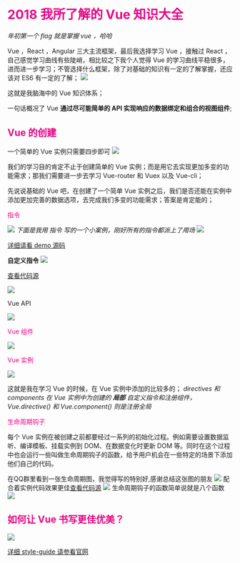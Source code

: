 <h1 style='color:rgb(230,3,135);'>2018 我所了解的 Vue 知识大全</h1>
<i>年初第一个 flag 就是掌握 vue ，哈哈</i>

Vue ，React ，Angular 三大主流框架，最后我选择学习 Vue ，接触过 React ，自己感觉学习曲线有些陡峭，相比较之下我个人觉得 Vue 的学习曲线平稳很多，进而进一步学习；不管选择什么框架，除了对基础的知识有一定的了解掌握，还应该对 ES6 有一定的了解；
<img src='./DOME_HTML/img/API.png'/>

这就是我脑海中的 Vue 知识体系；

一句话概况了 Vue  <b>通过尽可能简单的 API 实现响应的数据绑定和组合的视图组件</b>;

<h2 style='color:rgb(230,3,135);'> Vue 的创建</h2>
一个简单的 Vue 实例只需要四步即可
<img src='./DOME_HTML/img/create-vue.png'/>

我们的学习目的肯定不止于创建简单的 Vue 实例；而是用它去实现更加多变的功能需求；那我们需要进一步去学习 Vue-router 和 Vuex 以及 Vue-cli；

先说说基础的 Vue 吧，在创建了一个简单 Vue 实例之后，我们是否还能在实例中添加更加完善的数据选项，去完成我们多变的功能需求；答案是肯定能的；
 
<p style='color:rgb(230,3,135);'> 指令</p>
<img src='./DOME_HTML/img/6.png'/>
<i>下面是我用 指令 写的一个小案例，刚好所有的指令都派上了用场</i>
<img src='./DOME_HTML/img/for.gif'/>

[详细请看 demo 源码](https://github.com/sunseekers/Vue/blob/master/DOME_HTML/dome1.html)

<b> 自定义指令</b>
<img src='./DOME_HTML/img/directive.png'/>

[查看代码源](https://github.com/sunseekers/Vue/blob/master/DOME_HTML/directive.html)

<img src='./DOME_HTML/img/7.png'/>
<p> Vue API</p>
<img src='./DOME_HTML/img/vueAPI.png'/>
<p style='color:rgb(230,3,135);'> Vue 组件</p>
<img src='./DOME_HTML/img/3.png'/>
<p style='color:rgb(230,3,135);'> Vue 实例</p>
<img src='./DOME_HTML/img/2.png'/>

这就是我在学习 Vue 的时候，在 Vue 实例中添加的比较多的；<i> directives 和 components 在 Vue 实例中为创建的 <b>局部</b> 自定义指令和注册组件，Vue.directive() 和 Vue.component() 则是注册全局</i> 
<p style='color:rgb(230,3,135);'> 生命周期钩子</p>
每个 Vue 实例在被创建之前都要经过一系列的初始化过程。例如需要设置数据监听、编译模板、挂载实例到 DOM、在数据变化时更新 DOM 等。同时在这个过程中也会运行一些叫做生命周期钩子的函数，给予用户机会在一些特定的场景下添加他们自己的代码。

在QQ群里看到一张生命周期图，我觉得写的特别好,感谢总结这张图的朋友
<img src='./DOME_HTML/img/5.png'/>
配合着实例代码效果更佳[查看代码源](https://github.com/sunseekers/Vue/blob/master/DOME_HTML/mounted.html)
<img src='./DOME_HTML/img/4.png'/>
生命周期钩子的函数简单说就是八个函数
<img src='./DOME_HTML/img/mounted.png'/>
<h2 style='color:rgb(230,3,135);'> 如何让 Vue 书写更佳优美？</h2>
<img src='./DOME_HTML/img/style.png'/>


[详细 style-guide 请参看官网](https://cn.vuejs.org/v2/style-guide/)


